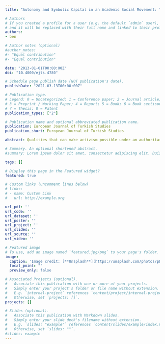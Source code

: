 ```yaml
---
title: "Autonomy and Symbolic Capital in an Academic Social Movement: The March 9 Group in Egypt"

# Authors
# If you created a profile for a user (e.g. the default `admin` user), write the username (folder name) here 
# and it will be replaced with their full name and linked to their profile.
authors:
- ben

# Author notes (optional)
#author_notes:
#- "Equal contribution"
#- "Equal contribution"

date: "2013-01-01T00:00:00Z"
doi: "10.4000/ejts.4780"

# Schedule page publish date (NOT publication's date).
publishDate: "2021-03-13T00:00:00Z"

# Publication type.
# Legend: 0 = Uncategorized; 1 = Conference paper; 2 = Journal article;
# 3 = Preprint / Working Paper; 4 = Report; 5 = Book; 6 = Book sectison;
# 7 = Thesis; 8 = Patent
publication_types: ["2"]

# Publication name and optional abbreviated publication name.
publication: European Journal of Turkish Studies
publication_short: European Journal of Turkish Studies

abstract: Qualities that can make activism possible under an authoritarian regime can become disadvantages when restrictions on the political field are eased. Under the Mubarak regime in Egypt, the March 9 Group for University Autonomy, a small group of academics, campaigned against the interference of the state security apparatus and the ruling party in academic affairs and campus life. This article suggests that the group’s survival in that context, and its ability to organize successful campaigns within certain limits, depended on the involvement of highly accomplished academics, some of whom are well-known outside academia, on its practice of a particular type of participatory democracy, and on its focus on institutional autonomy from the state. All these assets became liabilities following the revolutionary uprising of January 2011, and the group has to a large extent demobilized as a result.

# Summary. An optional shortened abstract.
#summary: Lorem ipsum dolor sit amet, consectetur adipiscing elit. Duis posuere tellus ac convallis placerat. Proin tincidunt magna sed ex sollicitudin condimentum.

tags: []

# Display this page in the Featured widget?
featured: true

# Custom links (uncomment lines below)
# links:
# - name: Custom Link
#   url: http://example.org

url_pdf: ''
url_code: ''
url_dataset: ''
url_poster: ''
url_project: ''
url_slides: ''
url_source: ''
url_video: ''

# Featured image
# To use, add an image named `featured.jpg/png` to your page's folder. 
image:
  caption: 'Image credit: [**Unsplash**](https://unsplash.com/photos/pLCdAaMFLTE)'
  focal_point: ""
  preview_only: false

# Associated Projects (optional).
#   Associate this publication with one or more of your projects.
#   Simply enter your project's folder or file name without extension.
#   E.g. `internal-project` references `content/project/internal-project/index.md`.
#   Otherwise, set `projects: []`.
projects: []

# Slides (optional).
#   Associate this publication with Markdown slides.
#   Simply enter your slide deck's filename without extension.
#   E.g. `slides: "example"` references `content/slides/example/index.md`.
#   Otherwise, set `slides: ""`.
#slides: example
---
```

